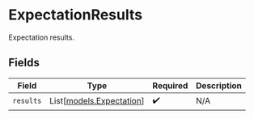# ExpectationResults

Expectation results.


## Fields

| Field                                                | Type                                                 | Required                                             | Description                                          |
| ---------------------------------------------------- | ---------------------------------------------------- | ---------------------------------------------------- | ---------------------------------------------------- |
| `results`                                            | List[[models.Expectation](../models/expectation.md)] | :heavy_check_mark:                                   | N/A                                                  |